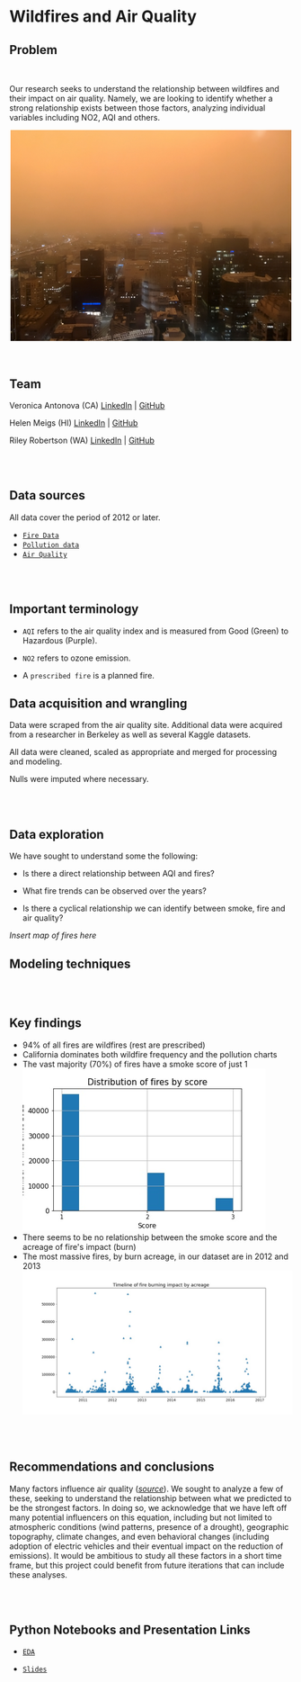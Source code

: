 # Wildfires and Air Quality

## Problem
</br>

Our research seeks to understand the relationship between wildfires and their impact on air quality. Namely, we are looking to identify whether a strong relationship exists between those factors, analyzing individual variables including NO2, AQI and others.

<p align=center>
<img src="./assets/orange_sky_sf.png" width=500 alt="San Francisco covered in smoke from California wildfires" title="San Francisco covered in smoke from California wildfires">
</p>


</br>

## Team

Veronica Antonova (CA) [LinkedIn](http://linkedin.com/in/vstepanova) | [GitHub](https://github.com/cotica)

Helen Meigs (HI) [LinkedIn](https://www.linkedin.com/in/helenbm/) | [GitHub](https://github.com/welcometohelen)

Riley Robertson (WA) [LinkedIn](https://www.linkedin.com/in/riley-d-robertson/) | [GitHub](https://github.com/rileydr)

</br></br>
## Data sources

All data cover the period of 2012 or later.

* [`Fire Data`](https://frap.fire.ca.gov/frap-projects/fire-perimeters/)
* [`Pollution data`](https://www.kaggle.com/sogun3/uspollution)
* [`Air Quality`](https://docs.airnowapi.org/files)
<!---* [CA EV purchases]()--->

</br></br>

## Important terminology

* `AQI` refers to the air quality index and is measured from Good (Green) to Hazardous (Purple).

* `NO2` refers to ozone emission.

* A `prescribed fire` is a planned fire.


## Data acquisition and wrangling

Data were scraped from the air quality site. Additional data were acquired from a researcher in Berkeley as well as several Kaggle datasets.

All data were cleaned, scaled as appropriate and merged for processing and modeling.

Nulls were imputed where necessary.


</br></br>
## Data exploration

We have sought to understand some the following:

* Is there a direct relationship between AQI and fires?

* What fire trends can be observed over the years?

* Is there a cyclical relationship we can identify between smoke, fire and air quality?
 

_Insert map of fires here_

## Modeling techniques

</br></br>
## Key findings

* 94% of all fires are wildfires (rest are prescribed)
* California dominates both wildfire frequency and the pollution charts
* The vast majority (70%) of fires have a smoke score of just 1
![](./assets/fires_by_score.jpg)
* There seems to be no relationship between the smoke score and the acreage of fire's impact (burn)
* The most massive fires, by burn acreage, in our dataset are in 2012 and 2013
![](./assets/fire_by_acreage.jpg)

</br></br>
## Recommendations and conclusions

Many factors influence air quality (_[source](https://docs.google.com/document/d/11ob6Qt6jiWdM_G-ge4UOWN0kTx-5hHZep2QBnOp1yjY/edit?usp=sharing)_). We sought to analyze a few of these, seeking to understand the relationship between what we predicted to be the strongest factors. In doing so, we acknowledge that we have left off many potential influencers on this equation, including but not limited to atmospheric conditions (wind patterns, presence of a drought), geographic topography, climate changes, and even behavioral changes (including adoption of electric vehicles and their eventual impact on the reduction of emissions). It would be ambitious to study all these factors in a short time frame, but this project could benefit from future iterations that can include these analyses.


</br></br>
## Python Notebooks and Presentation Links

* [`EDA`](./code/va-EDA.ipynb)
<!---
* [Main notebook report with findings]()
* [Scraping notebook]()
* [Modeling notebook]()
--->
* [`Slides`](https://docs.google.com/presentation/d/10I3ZuSoi1APt5GTSe4lJPC51fLsKmMWfKAVmRrd-5NY/edit#slide=id.p)

<!---
<div style='float: center; padding=50px'>
<img src='https://github.com/rileydr/AirQuality-USWest/blob/main/assets/repository_banner_dark.png'>
</div>
--->
</br></br>
